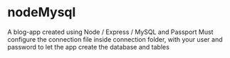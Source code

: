 # nodeMysql
A blog-app created using Node / Express / MySQL and Passport 
Must configure the connection file inside connection folder, with your user and password to let the app create the database and tables
